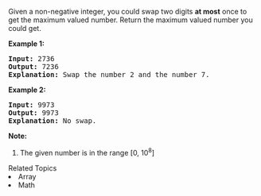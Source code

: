 <p>
Given a non-negative integer, you could swap two digits <b>at most</b> once to get the maximum valued number. Return the maximum valued number you could get.
</p>

<p><b>Example 1:</b><br />
<pre>
<b>Input:</b> 2736
<b>Output:</b> 7236
<b>Explanation:</b> Swap the number 2 and the number 7.
</pre>
</p>

<p><b>Example 2:</b><br />
<pre>
<b>Input:</b> 9973
<b>Output:</b> 9973
<b>Explanation:</b> No swap.
</pre>
</p>


<p><b>Note:</b><br>
<ol>
<li>The given number is in the range [0, 10<sup>8</sup>]</li>
</ol>
</p><div><div>Related Topics</div><div><li>Array</li><li>Math</li></div></div>